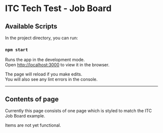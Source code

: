 # ITC Tech Test - Job Board

## Available Scripts

In the project directory, you can run:

### `npm start`

Runs the app in the development mode.<br>
Open [http://localhost:3000](http://localhost:3000) to view it in the browser.

The page will reload if you make edits.<br>
You will also see any lint errors in the console.

___

## Contents of page

Currently this page consists of one page which is styled to match the ITC Job Board example.

Items are not yet functional.